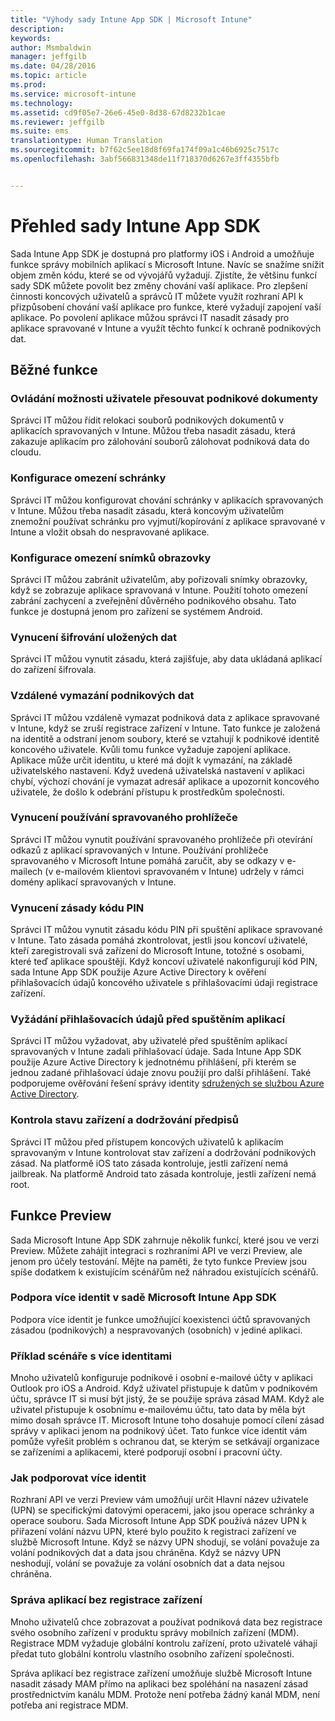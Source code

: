 ```yaml
---
title: "Výhody sady Intune App SDK | Microsoft Intune"
description: 
keywords: 
author: Msmbaldwin
manager: jeffgilb
ms.date: 04/28/2016
ms.topic: article
ms.prod: 
ms.service: microsoft-intune
ms.technology: 
ms.assetid: cd9f05e7-26e6-45e0-8d38-67d8232b1cae
ms.reviewer: jeffgilb
ms.suite: ems
translationtype: Human Translation
ms.sourcegitcommit: b7f62c5ee18d8f69fa174f09a1c46b6925c7517c
ms.openlocfilehash: 3abf566831348de11f718370d6267e3ff4355bfb


---
```


# Přehled sady Intune App SDK
Sada Intune App SDK je dostupná pro platformy iOS i Android a umožňuje funkce správy mobilních aplikací s Microsoft Intune. Navíc se snažíme snížit objem změn kódu, které se od vývojářů vyžadují. Zjistíte, že většinu funkcí sady SDK můžete povolit bez změny chování vaší aplikace.  Pro zlepšení činnosti koncových uživatelů a správců IT můžete využít rozhraní API k přizpůsobení chování vaší aplikace pro funkce, které vyžadují zapojení vaší aplikace. Po povolení aplikace můžou správci IT nasadit zásady pro aplikace spravované v Intune a využít těchto funkcí k ochraně podnikových dat.

## Běžné funkce

### Ovládání možnosti uživatele přesouvat podnikové dokumenty
Správci IT můžou řídit relokaci souborů podnikových dokumentů v aplikacích spravovaných v Intune. Můžou třeba nasadit zásadu, která zakazuje aplikacím pro zálohování souborů zálohovat podniková data do cloudu.

### Konfigurace omezení schránky
Správci IT můžou konfigurovat chování schránky v aplikacích spravovaných v Intune. Můžou třeba nasadit zásadu, která koncovým uživatelům znemožní používat schránku pro vyjmutí/kopírování z aplikace spravované v Intune a vložit obsah do nespravované aplikace.

### Konfigurace omezení snímků obrazovky
Správci IT můžou zabránit uživatelům, aby pořizovali snímky obrazovky, když se zobrazuje aplikace spravovaná v Intune. Použití tohoto omezení zabrání zachycení a zveřejnění důvěrného podnikového obsahu. Tato funkce je dostupná jenom pro zařízení se systémem Android.

### Vynucení šifrování uložených dat
Správci IT můžou vynutit zásadu, která zajišťuje, aby data ukládaná aplikací do zařízení šifrovala.

### Vzdálené vymazání podnikových dat
Správci IT můžou vzdáleně vymazat podniková data z aplikace spravované v Intune, když se zruší registrace zařízení v Intune. Tato funkce je založená na identitě a odstraní jenom soubory, které se vztahují k podnikové identitě koncového uživatele. Kvůli tomu funkce vyžaduje zapojení aplikace. Aplikace může určit identitu, u které má dojít k vymazání, na základě uživatelského nastavení. Když uvedená uživatelská nastavení v aplikaci chybí, výchozí chování je vymazat adresář aplikace a upozornit koncového uživatele, že došlo k odebrání přístupu k prostředkům společnosti.

### Vynucení používání spravovaného prohlížeče
Správci IT můžou vynutit používání spravovaného prohlížeče při otevírání odkazů z aplikací spravovaných v Intune. Používání prohlížeče spravovaného v Microsoft Intune pomáhá zaručit, aby se odkazy v e-mailech (v e-mailovém klientovi spravovaném v Intune)  udržely v rámci domény aplikací spravovaných v Intune.

### Vynucení zásady kódu PIN
Správci IT můžou vynutit zásadu kódu PIN při spuštění aplikace spravované v Intune. Tato zásada pomáhá zkontrolovat, jestli jsou koncoví uživatelé, kteří zaregistrovali svá zařízení do Microsoft Intune, totožné s osobami, které teď aplikace spouštějí. Když koncoví uživatelé nakonfigurují kód PIN, sada Intune App SDK použije Azure Active Directory k ověření přihlašovacích údajů koncového uživatele s přihlašovacími údaji registrace zařízení.

### Vyžádání přihlašovacích údajů před spuštěním aplikací
Správci IT můžou vyžadovat, aby uživatelé před spuštěním aplikací spravovaných v Intune zadali přihlašovací údaje. Sada Intune App SDK použije Azure Active Directory k jednotnému přihlášení, při kterém se jednou zadané přihlašovací údaje znovu použijí pro další přihlášení. Také podporujeme ověřování řešení správy identity [sdružených se službou Azure Active Directory](https://msdn.microsoft.com/library/azure/jj679342.aspx).

### Kontrola stavu zařízení a dodržování předpisů
Správci IT můžou před přístupem koncových uživatelů k aplikacím spravovaným v Intune kontrolovat stav zařízení a dodržování podnikových zásad. Na platformě iOS tato zásada kontroluje, jestli zařízení nemá jailbreak. Na platformě Android tato zásada kontroluje, jestli zařízení nemá root.

## Funkce Preview
Sada Microsoft Intune App SDK zahrnuje několik funkcí, které jsou ve verzi Preview. Můžete zahájit integraci s rozhraními API ve verzi Preview, ale jenom pro účely testování. Mějte na paměti, že tyto funkce Preview jsou spíše dodatkem k existujícím scénářům než náhradou existujících scénářů.

### Podpora více identit v sadě Microsoft Intune App SDK
Podpora více identit je funkce umožňující koexistenci účtů spravovaných zásadou (podnikových) a nespravovaných (osobních) v jediné aplikaci.

### Příklad scénáře s více identitami
Mnoho uživatelů konfiguruje podnikové i osobní e-mailové účty v aplikaci Outlook pro iOS a Android. Když uživatel přistupuje k datům v podnikovém účtu, správce IT si musí být jistý, že se použije správa zásad MAM. Když ale uživatel přistupuje k osobnímu e-mailovému účtu, tato data by měla být mimo dosah správce IT. Microsoft Intune toho dosahuje pomocí cílení zásad správy v aplikaci jenom na podnikový účet. Tato funkce více identit vám pomůže vyřešit problém s ochranou dat, se kterým se setkávají organizace se zařízeními a aplikacemi, které podporují osobní i pracovní účty.

### Jak podporovat více identit
Rozhraní API ve verzi Preview vám umožňují určit Hlavní název uživatele (UPN) se specifickými datovými operacemi, jako jsou operace schránky a operace souboru. Sada Microsoft Intune App SDK používá název UPN k přiřazení volání názvu UPN, které bylo použito k registraci zařízení ve službě Microsoft Intune. Když se názvy UPN shodují, se volání považuje za volání podnikových dat a data jsou chráněna. Když se názvy UPN neshodují, volání se považuje za volání osobních dat a data nejsou chráněna.

### Správa aplikací bez registrace zařízení
Mnoho uživatelů chce zobrazovat a používat podniková data bez registrace svého osobního zařízení v produktu správy mobilních zařízení (MDM). Registrace MDM vyžaduje globální kontrolu zařízení, proto uživatelé váhají předat tuto globální kontrolu vlastního osobního zařízení společnosti.

Správa aplikací bez registrace zařízení umožňuje službě Microsoft Intune nasadit zásady MAM přímo na aplikaci bez spoléhání na nasazení zásad prostřednictvím kanálu MDM. Protože není potřeba žádný kanál MDM, není potřeba ani registrace MDM.




<!--HONumber=Jun16_HO4-->


